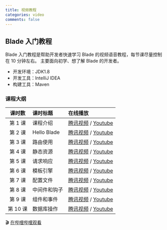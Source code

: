 ```yaml
---
title: 视频教程
categories: video
comments: false
---
```


## Blade 入门教程

Blade 入门教程是帮助开发者快速学习 Blade 的视频语音教程，每节课尽量控制在 10 分钟左右。
主要面向初学、想了解 Blade 的开发者。

- 开发环境：JDK1.8
- 开发工具：IntelliJ IDEA
- 构建工具：Maven

### 课程大纲

| 课时数 | 课时标题 | 在线播放 |
|:-----:|:--------|:-------|
|第 1 课|课程介绍|[腾讯视频](https://v.qq.com/x/page/n0542wj50eh.html) / [Youtube](https://www.youtube.com/watch?v=UQzz1XCFE9U&list=PLK2w-tGRdrj5TV2lxHFj8hcg4mbmRmnWX&index=1)|
|第 2 课|Hello Blade|[腾讯视频](https://v.qq.com/x/page/x05425dyn7f.html) / [Youtube](https://www.youtube.com/watch?v=ZqfDt4mcLMU&list=PLK2w-tGRdrj5TV2lxHFj8hcg4mbmRmnWX&index=2)|
|第 3 课|路由使用|[腾讯视频](https://v.qq.com/x/page/p0542l0ev9l.html) / [Youtube](https://www.youtube.com/watch?v=lYLu0s1qWiA&list=PLK2w-tGRdrj5TV2lxHFj8hcg4mbmRmnWX&index=3)|
|第 4 课|静态资源|[腾讯视频](https://v.qq.com/x/page/i0545camrc0.html) / [Youtube](https://www.youtube.com/watch?v=viW_OgdjAjI&list=PLK2w-tGRdrj5TV2lxHFj8hcg4mbmRmnWX&index=4)|
|第 5 课|请求响应|[腾讯视频](https://v.qq.com/x/page/l05452gt783.html) / [Youtube](https://www.youtube.com/watch?v=yCid_JDiJ-k&list=PLK2w-tGRdrj5TV2lxHFj8hcg4mbmRmnWX&index=5)|
|第 6 课|模板引擎|[腾讯视频](https://v.qq.com/x/page/m0550dgiuq2.html) / [Youtube](https://www.youtube.com/watch?v=ECV8ouT1X6E&list=PLK2w-tGRdrj5TV2lxHFj8hcg4mbmRmnWX&index=6)|
|第 7 课|配置文件|[腾讯视频](https://v.qq.com/x/page/y05507q8noy.html) / [Youtube](https://www.youtube.com/watch?v=SlbeaPiz9dM&list=PLK2w-tGRdrj5TV2lxHFj8hcg4mbmRmnWX&index=7)|
|第 8 课|中间件和钩子|[腾讯视频](https://v.qq.com/x/page/e0550z2bnjg.html) / [Youtube](https://www.youtube.com/watch?v=0dO7i7X9JWg&list=PLK2w-tGRdrj5TV2lxHFj8hcg4mbmRmnWX&index=8)|
|第 9 课|组件和事件|[腾讯视频](https://v.qq.com/x/page/q0550y12tgq.html) / [Youtube](https://www.youtube.com/watch?v=rke6nolDgi4&list=PLK2w-tGRdrj5TV2lxHFj8hcg4mbmRmnWX&index=9)|
|第 10 课|数据库操作|[腾讯视频](https://v.qq.com/x/page/d0554v9vtu1.html) / [Youtube](https://www.youtube.com/watch?v=EH9WhjKThm0&list=PLK2w-tGRdrj5TV2lxHFj8hcg4mbmRmnWX&index=10)|

🎬 [在哔哩哔哩观看](https://www.bilibili.com/video/av15572599/)